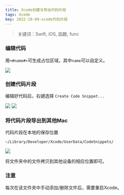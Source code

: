 ```yaml
---
title: Xcode创建与导出代码片段
tags: Xcode
key: 2022-10-09-xcode代码片段
---
```

> 关键词：Swift, iOS, 函数, func

### 编辑代码

用`<#name#>`可生成占位区域，其中`name`可以自定义。

<img src="https://image.oldboard.tech/blog/F1F956E4-CCF6-451F-BEFE-69EFB34276AD.png">

### 创建代码片段

编辑好代码后，右键选择 `Create Code Snippet...`

<img src="https://image.oldboard.tech/blog/0B1226C5-F35C-48F7-AEC4-7D1176AA64C3.png">

<img src="https://image.oldboard.tech/blog/E896A513-E430-4EFB-B3BC-D595F16DBABD.png">

### 将代码片段导出到其他Mac

代码片段在本地的保存位置

```
~/Library/Developer/Xcode/UserData/CodeSnippets/
```

<img src="https://image.oldboard.tech/blog/WX20221009-112302.png">

将文件夹中的文件拷贝到其他设备的相应位置即可。

### 注意

每次在该文件夹中手动添加/删除文件后，需要重启Xcode。

